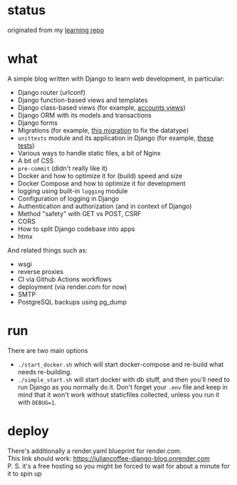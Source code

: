 # status
originated from my [learning repo]

# what
A simple blog written with Django to learn web development, in particular:
- Django router (urlconf)
- Django function-based views and templates
- Django class-based views (for example, [accounts views])
- Django ORM with its models and transactions
- Django forms
- Migrations (for example, [this migration] to fix the datatype)
- `unittests` module and its application in Django (for example, [these tests])
- Various ways to handle static files, a bit of Nginx
- A bit of CSS
- `pre-commit` (didn't really like it)
- Docker and how to optimize it for (build) speed and size
- Docker Compose and how to optimize it for development
- logging using built-in `logging` module
- Configuration of logging in Django
- Authentication and authorization (and in context of Django)
- Method "safety" with GET vs POST, CSRF
- CORS
- How to split Django codebase into apps
- htmx

And related things such as:
- wsgi
- reverse proxies
- CI via Github Actions workflows
- deployment (via render.com for now)
- SMTP
- PostgreSQL backups using pg_dump

# run
There are two main options
- `./start_docker.sh` which will start docker-compose and re-build what needs
    re-building.
- `./simple_start.sh` will start docker with db stuff, and then you'll need
    to run Django as you normally do it. Don't forget your `.env` file and
    keep in mind that it won't work without staticfiles collected, unless you
    run it with `DEBUG=1`.

# deploy
There's additionally a render.yaml blueprint for render.com.
<br> This link should work: https://juliancoffee-django-blog.onrender.com
<br> P. S. it's a free hosting so you might be forced to wait for about a minute for it to spin up


[learning repo]: https://github.com/juliancoffee/learn-networking/tree/main/django-blog
[accounts views]: https://github.com/juliancoffee/django-blog/blob/76f2e8fa3620b226de560891a98d41a9e6359dab/blog/accounts/views.py#L86
[this migration]: https://github.com/juliancoffee/django-blog/blob/76f2e8fa3620b226de560891a98d41a9e6359dab/blog/migrations/0006_comment_proper_ip.py#L92
[these tests]: https://github.com/juliancoffee/django-blog/blob/76f2e8fa3620b226de560891a98d41a9e6359dab/blog/accounts/tests.py#L41
